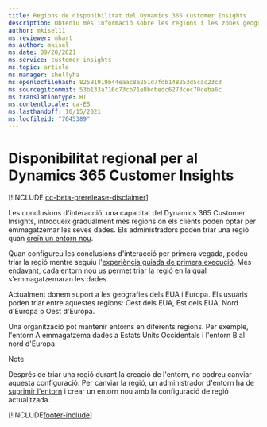 ```yaml
---
title: Regions de disponibilitat del Dynamics 365 Customer Insights
description: Obteniu més informació sobre les regions i les zones geogràfiques a les quals es desplega el servei.
author: mkisel11
ms.reviewer: mhart
ms.author: mkisel
ms.date: 09/28/2021
ms.service: customer-insights
ms.topic: article
ms.manager: shellyha
ms.openlocfilehash: 82591919b44eaac8a251d7fdb148253d5cac23c3
ms.sourcegitcommit: 53b133a716c73cb71e8bcbedc6273cec70ceba6c
ms.translationtype: HT
ms.contentlocale: ca-ES
ms.lasthandoff: 10/15/2021
ms.locfileid: "7645389"
---
```

# <a name="regional-availability-for-dynamics-365-customer-insights"></a>Disponibilitat regional per al Dynamics 365 Customer Insights

[!INCLUDE [cc-beta-prerelease-disclaimer](includes/cc-beta-prerelease-disclaimer.md)]

Les conclusions d'interacció, una capacitat del Dynamics 365 Customer Insights, introdueix gradualment més regions on els clients poden optar per emmagatzemar les seves dades. Els administradors poden triar una regió quan [creïn un entorn nou](create-new-environment.md). 

Quan configureu les conclusions d'interacció per primera vegada, podeu triar la regió mentre seguiu l'[experiència guiada de primera execució](quickstart.md). Més endavant, cada entorn nou us permet triar la regió en la qual s'emmagatzemaran les dades.

Actualment donem suport a les geografies dels EUA i Europa. Els usuaris poden triar entre aquestes regions: Oest dels EUA, Est dels EUA, Nord d'Europa o Oest d'Europa.

Una organització pot mantenir entorns en diferents regions. Per exemple, l'entorn A emmagatzema dades a Estats Units Occidentals i l'entorn B al nord d'Europa.

> [!NOTE]
> Després de triar una regió durant la creació de l'entorn, no podreu canviar aquesta configuració. Per canviar la regió, un administrador d'entorn ha de [suprimir l'entorn](manage-environments-workspaces.md#delete-an-environment) i crear un entorn nou amb la configuració de regió actualitzada.


[!INCLUDE[footer-include](../includes/footer-banner.md)]
